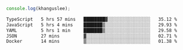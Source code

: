 ```js
console.log(khanguslee);
```

<!--START_SECTION:waka-->

```txt
TypeScript   5 hrs 57 mins   ████████▓░░░░░░░░░░░░░░░░   35.12 %
JavaScript   5 hrs 4 mins    ███████▒░░░░░░░░░░░░░░░░░   29.93 %
YAML         5 hrs 1 min     ███████▒░░░░░░░░░░░░░░░░░   29.58 %
JSON         27 mins         ▓░░░░░░░░░░░░░░░░░░░░░░░░   02.71 %
Docker       14 mins         ▒░░░░░░░░░░░░░░░░░░░░░░░░   01.38 %
```

<!--END_SECTION:waka-->

<!--
**khanguslee/khanguslee** is a ✨ _special_ ✨ repository because its `README.md` (this file) appears on your GitHub profile.

Here are some ideas to get you started:

- 🔭 I’m currently working on ...
- 🌱 I’m currently learning ...
- 👯 I’m looking to collaborate on ...
- 🤔 I’m looking for help with ...
- 💬 Ask me about ...
- 📫 How to reach me: ...
- 😄 Pronouns: ...
- ⚡ Fun fact: ...
-->
